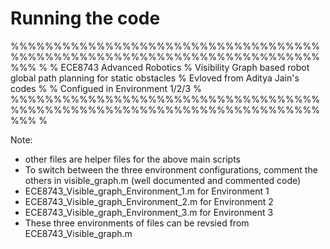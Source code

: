 # Running the code

%%%%%%%%%%%%%%%%%%%%%%%%%%%%%%%%%%%%%%%%%%%%%%%%%%%%%%%%%%%%%%%%%%%%%%%%%%%
%
% ECE8743 Advanced Robotics
% Visibility Graph based robot global path planning for static obstacles
% Evloved from Aditya Jain's codes
%
% Configued in Environment 1/2/3
%
%%%%%%%%%%%%%%%%%%%%%%%%%%%%%%%%%%%%%%%%%%%%%%%%%%%%%%%%%%%%%%%%%%%%%%%%%%%
%

Note:
- other files are helper files for the above main scripts
- To switch between the three environment configurations, comment the others in visible_graph.m (well documented and commented code)
- ECE8743_Visible_graph_Environment_1.m for Environment 1
- ECE8743_Visible_graph_Environment_2.m for Environment 2
- ECE8743_Visible_graph_Environment_3.m for Environment 3
- These three environments of files can be revsied from ECE8743_Visible_graph.m
